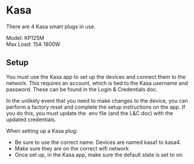 # Kasa

There are 4 Kasa smart plugs in use.

Model: KP125M<br>
Max Load: 15A 1800W

## Setup
You must use the Kasa app to set up the devices and connect them to the network. This requires an account, which is tied to the Kasa username and password. These can be found in the Login & Credentials doc.

In the unlikely event that you need to make changes to the device, you can perform a factory reset and complete the setup instructions on the app. <bold>If you do this, you must update the .env file (and the L&C doc) with the updated credentials.</bold>

When setting up a Kasa plug:
* Be sure to use the correct name. Devices are named kasa1 to kasa4.
* Make sure they are on the correct wifi network
* Once set up, in the Kasa app, make sure the default state is set to on